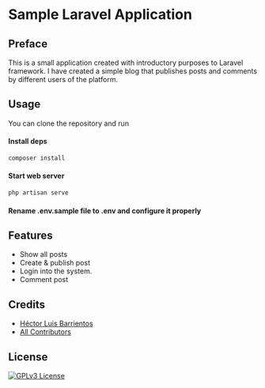 # Sample Laravel Application

## Preface

This is a small application created with introductory purposes to Laravel framework.
I have created a simple blog that publishes posts and comments by different users of the platform.

## Usage

You can clone the repository and run

#### Install deps

```bash
composer install
```

#### Start web server

```bash
php artisan serve
```
#### Rename .env.sample file to .env and configure it properly

## Features

- Show all posts
- Create & publish post
- Login into the system.
- Comment post

## Credits

- [Héctor Luis Barrientos](https://github.com/ticaje)
- [All Contributors](../../contributors)

## License

[![GPLv3 License](https://img.shields.io/badge/license-GPLv3-marble.svg)](https://www.gnu.org/licenses/gpl-3.0.en.html)